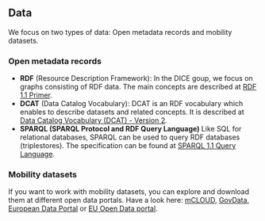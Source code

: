 ## Data

We focus on two types of data: Open metadata records and mobility datasets.

### Open metadata records

* **RDF** (Resource Description Framework): In the DICE goup, we focus on graphs consisting of RDF data. The main concepts are described at [RDF 1.1 Primer](https://www.w3.org/TR/rdf11-primer/).
* **DCAT** (Data Catalog Vocabulary): DCAT is an RDF vocabulary which enables to describe datasets and related concepts. It is described at [Data Catalog Vocabulary (DCAT) - Version 2](https://www.w3.org/TR/vocab-dcat-2/).
* **SPARQL (SPARQL Protocol and RDF Query Language)** Like SQL for relational databases, SPARQL can be used to query RDF databases (triplestores). The specification can be found at [SPARQL 1.1 Query Language](https://www.w3.org/TR/sparql11-query/).

### Mobility datasets

If you want to work with mobility datasets, you can explore and download them at different open data portals.
Have a look here:
[mCLOUD](https://www.mcloud.de/), 
[GovData](https://www.govdata.de/), 
[European Data Portal](https://www.europeandataportal.eu/) or
[EU Open Data portal](https://data.europa.eu/euodp/en/data/).






